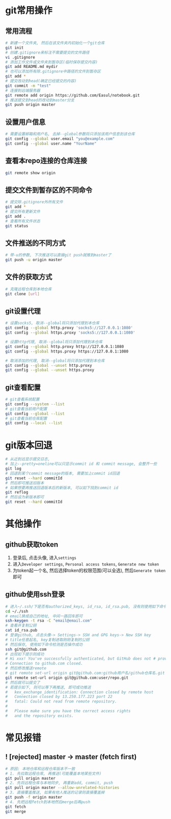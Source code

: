 # git常用操作
## 常用流程
```bash
# 新建一个文件夹, 然后在该文件夹内初始化一个git仓库
git init
# 创建.gitignore来标注不需要提交的文件路径
vi .gitignore
# 添加工作文件或文件夹到暂存区(临时保存提交内容)
git add README.md mydir
# 也可以添加所有除.gitignore中路径的文件到暂存区
git add *
# 提交改动到head(确定已经提交的内容)
git commit -m "test"
# 连接到远端服务器
git remote add origin https://github.com/Easul/notebook.git
# 推送提交到head的改动到master分支
git push origin master
```

## 设置用户信息
```bash
# 需要设置邮箱和用户名, 去掉--global参数将只添加该用户信息到该仓库
git config --global user.email "you@example.com"
git config --global user.name "YourName"
```

## 查看本repo连接的仓库连接
```bash
git remote show origin
```

## 提交文件到暂存区的不同命令
```bash
# 提交除.gitignore外所有文件
git add *
# 提交所有更新文件
git add .
# 查看所有文件状态
git status
```

## 文件推送的不同方式
```bash
# 带-u的参数, 下次推送可以直接git push就推到master了
git push -u origin master 
```

## 文件的获取方式
```bash
# 克隆远程仓库到本地仓库
git clone [url] 
```

## git设置代理
```bash
# 设置socks5, 取消--global将只添加代理到本仓库
git config --global http.proxy 'socks5://127.0.0.1:1080'
git config --global https.proxy 'socks5://127.0.0.1:1080' 

# 设置http代理, 取消--global将只添加代理到本仓库
git config --global http.proxy http://127.0.0.1:1080
git config --global https.proxy https://127.0.0.1:1080

# 取消添加的代理, 取消--global将只添加代理到本仓库
git config --global --unset http.proxy
git config --global --unset https.proxy
```

## git查看配置
```bash
# git查看系统配置
git config --system --list
# git查看当前用户配置
git config --global --list
# git查看当前仓库配置
git config --local --list
```

# git版本回退
```bash
# 从近到远显示提交日志, 
# 加上--pretty=oneline可以只显示commit id 和 commit message, 会整齐一些
git log
# 回退到某个commit message的版本, 需要加上commit id回退
git reset --hard commitId
# 然后即可推送旧版本
# 如果想要再推送回退版本后的新版本, 可以如下找到commit id
git reflog
# 然后设为新版本即可
git reset --hard commitId
```

# 其他操作
## github获取token
1. 登录后, 点击头像, 进入`settings`
2. 进入`Developer settings`, `Personal access tokens`, `Generate new token`
3. 为token起一个名, 然后选择token的权限范围(可以全选), 然后`Generate token`即可

## github使用ssh登录
```bash
# 进入~/.ssh/下是否有authorized_keys, id_rsa, id_rsa.pub, 没有则使用如下命令生成ssh公私钥
cd ~/./ssh
# email换成自己的地址, 中间一路回车即可
ssh-keygen -t rsa -C "email@email.com"
# 查看并复制公钥
cat id_rsa.pub
# 登录github, 点击头像-> Settings-> SSH and GPG keys-> New SSH key
# title任意起名, key复制进取刚刚复制的公钥
# 然后保存, 使用如下命令检测是否操作成功
ssh git@github.com
# 出现如下提示则成功
# Hi xxx! You've successfully authenticated, but GitHub does not # provide shell access. 
# Connection to github.com closed.
# 然后修改推送remote
# git remote set-url origin git@github.com:github用户名/github仓库名.git
git remote set-url origin git@github.com:user/repo.git
# 然后就可以提交了
# 若提示如下, 则可以等下再推送, 即可成功推送
#   kex_exchange_identification: Connection closed by remote host
#   Connection closed by 13.250.177.223 port 22
#   fatal: Could not read from remote repository.
#   
#   Please make sure you have the correct access rights
#   and the repository exists.
```

# 常见报错
##  ! [rejected] master -> master (fetch first)
```bash
# 原因: 本地仓库和远程仓库版本不一致
# 1. 先拉取远程仓库, 再推送(可能覆盖本地某些文件)
git pull origin master
# 2. 先将远程仓库与本地同步, 再重新add, commit, push
git pull origin master --allow-unrelated-histories
# 3. 直接覆盖推送, 如果有他人推送的记录则直接覆盖掉
git push -f origin master
# 4. 先把远程fetch到本地然后merge后再push
git fetch
git merge
```